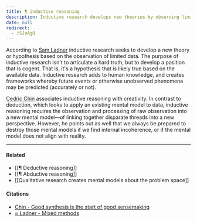 ```yaml
---
title: ¶ inductive reasoning
description: Inductive research develops new theories by observing limited data, linking ideas creatively to form hypotheses that help predict future events or explain phenomena.
date: null
redirect:
  - /SJoAgQ
---
```


According to [Sam Ladner](https://publish.obsidian.md/mobydiction/notes/%E2%89%88+Ladner+-+Mixed+Methods) inductive research seeks to develop a new theory or hypothesis based on the observation of limited data. The purpose of inductive research isn't to articulate a hard truth, but to develop a position that is cogent. That is, it's a hypothesis that is likely true based on the available data. Inductive research adds to human knowledge, and creates frameworks whereby future events or otherwise unobserved phenomena may be predicted (accurately or not).

[Cedric Chin](https://publish.obsidian.md/mobydiction/Chin+-+Good+Synthesis+is+the+Start+of+Good+Sensemaking) associates inductive reasoning with creativity. In contrast to deduction, which looks to apply an existing mental model to data, inductive reasoning requires the observation and processing of raw observation into a new mental model—of linking together disparate threads into a new perspective. However, he points out as well that we always be prepared to destroy those mental models if we find internal incoherence, or if the mental model does not align with reality.

---

#### Related

- [[¶ Deductive reasoning]]
- [[¶ Abductive reasoning]]
- [[Qualitative research creates mental models about the problem space]]

#### Citations

- [Chin - Good synthesis is the start of good sensemaking](https://publish.obsidian.md/mobydiction/Chin+-+Good+Synthesis+is+the+Start+of+Good+Sensemaking)
- [≈ Ladner - Mixed methods](https://publish.obsidian.md/mobydiction/notes/%E2%89%88+Ladner+-+Mixed+Methods)
